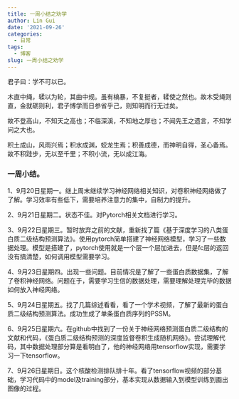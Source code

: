 ```yaml
---
title: 一周小结之劝学
author: Lin Gui
date: '2021-09-26'
categories:
  - 日常
tags:
  - 博客
slug: 一周小结之劝学
---
```

君子曰：学不可以已。

木直中绳，𫐓以为轮，其曲中规。虽有槁暴，不复挺者，𫐓使之然也。故木受绳则直，金就砺则利，君子博学而日参省乎己，则知明而行无过矣。

故不登高山，不知天之高也；不临深溪，不知地之厚也；不闻先王之遗言，不知学问之大也。

积土成山，风雨兴焉；积水成渊，蛟龙生焉；积善成德，而神明自得，圣心备焉。故不积跬步，无以至千里；不积小流，无以成江海。

### 一周小结。

1、9月20日星期一。继上周末继续学习神经网络相关知识，对卷积神经网络做了了解。学习效率有些低下，需要培养注意力的集中，自制力的提升。

2、9月21日星期二。状态不佳。对Pytorch相关文档进行学习。

3、9月22日星期三。暂时放弃之前的文献，重新找了篇《基于深度学习的八类蛋白质二级结构预测算法》。使用pytorch简单搭建了神经网络模型，学习了一些数据处理。模型是搭建了，pytorch使用就是一个层一个层加进去，但是fc层的返回没有搞清楚，如何调用模型需要学习。

4、9月23日星期四。出现一些问题。目前情况是了解了一些蛋白质数据集，了解了卷积神经网络。问题在于，需要学习生信的数据处理，需要理解处理完毕的数据如何放入神经网络。

5、9月24日星期五。找了几篇综述看看，看了一个学术视频，了解了最新的蛋白质二级结构预测算法。成功生成了单条蛋白质序列的PSSM。

6、9月25日星期六。在github中找到了一份关于神经网络预测蛋白质二级结构的文献和代码，《蛋白质二级结构预测的深度监督卷积生成随机网络》。尝试理解代码，其中数据处理部分算是看明白了，他的神经网络用tensorflow实现，需要学习一下tensorflow。

7、9月26日星期日。这个核酸检测排队排十年。看了tensorflow视频的部分基础，学习代码中的model及training部分，基本实现从数据输入到模型训练到画出图像的过程。

